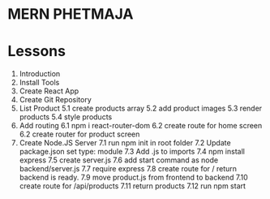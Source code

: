 # MERN PHETMAJA

# Lessons

1. Introduction
2. Install Tools
3. Create React App
4. Create Git Repository
5. List Product
   5.1 create products array
   5.2 add product images
   5.3 render products
   5.4 style products
6. Add routing
   6.1 npm i react-router-dom
   6.2 create route for home screen
   6.2 create router for product screen
7. Create Node.JS Server
   7.1 run npm init in root folder
   7.2 Update package.json set type: module
   7.3 Add .js to imports
   7.4 npm install express
   7.5 create server.js
   7.6 add start command as node backend/server.js
   7.7 require express
   7.8 create route for / return backend is ready.
   7.9 move product.js from frontend to backend
   7.10 create route for /api/products
   7.11 return products
   7.12 run npm start
